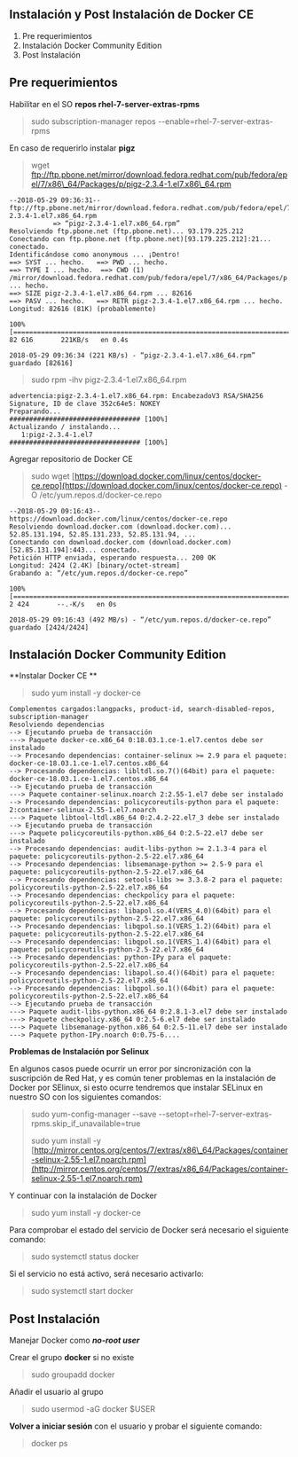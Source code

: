 ## Instalación y Post Instalación de Docker CE

1. Pre requerimientos
2. Instalación Docker Community Edition
3. Post Instalación

## Pre requerimientos

Habilitar en el SO **repos rhel-7-server-extras-rpms**

> sudo subscription-manager repos --enable=rhel-7-server-extras-rpms

En caso de requerirlo instalar **pigz**

> wget ftp://ftp.pbone.net/mirror/download.fedora.redhat.com/pub/fedora/epel/7/x86\_64/Packages/p/pigz-2.3.4-1.el7.x86\_64.rpm

```
--2018-05-29 09:36:31--  ftp://ftp.pbone.net/mirror/download.fedora.redhat.com/pub/fedora/epel/7/x86_64/Packages/p/pigz-2.3.4-1.el7.x86_64.rpm
           => “pigz-2.3.4-1.el7.x86_64.rpm”
Resolviendo ftp.pbone.net (ftp.pbone.net)... 93.179.225.212
Conectando con ftp.pbone.net (ftp.pbone.net)[93.179.225.212]:21... conectado.
Identificándose como anonymous ... ¡Dentro!
==> SYST ... hecho.   ==> PWD ... hecho.
==> TYPE I ... hecho.  ==> CWD (1) /mirror/download.fedora.redhat.com/pub/fedora/epel/7/x86_64/Packages/p ... hecho.
==> SIZE pigz-2.3.4-1.el7.x86_64.rpm ... 82616
==> PASV ... hecho.   ==> RETR pigz-2.3.4-1.el7.x86_64.rpm ... hecho.
Longitud: 82616 (81K) (probablemente)

100%[========================================================================================================>] 82 616       221KB/s   en 0.4s

2018-05-29 09:36:34 (221 KB/s) - “pigz-2.3.4-1.el7.x86_64.rpm” guardado [82616]
```

> sudo rpm -ihv pigz-2.3.4-1.el7.x86\_64.rpm

```
advertencia:pigz-2.3.4-1.el7.x86_64.rpm: EncabezadoV3 RSA/SHA256 Signature, ID de clave 352c64e5: NOKEY
Preparando...                         ################################# [100%]
Actualizando / instalando...
   1:pigz-2.3.4-1.el7                 ################################# [100%]
```

Agregar repositorio de Docker CE

> sudo wget [https://download.docker.com/linux/centos/docker-ce.repo](https://download.docker.com/linux/centos/docker-ce.repo) -O /etc/yum.repos.d/docker-ce.repo

```
--2018-05-29 09:16:43--  https://download.docker.com/linux/centos/docker-ce.repo
Resolviendo download.docker.com (download.docker.com)... 52.85.131.194, 52.85.131.233, 52.85.131.94, ...
Conectando con download.docker.com (download.docker.com)[52.85.131.194]:443... conectado.
Petición HTTP enviada, esperando respuesta... 200 OK
Longitud: 2424 (2.4K) [binary/octet-stream]
Grabando a: “/etc/yum.repos.d/docker-ce.repo”

100%[========================================================================================================>] 2 424       --.-K/s   en 0s

2018-05-29 09:16:43 (492 MB/s) - “/etc/yum.repos.d/docker-ce.repo” guardado [2424/2424]
```

## Instalación Docker Community Edition

**Instalar Docker CE **

> sudo yum install -y docker-ce

```
Complementos cargados:langpacks, product-id, search-disabled-repos, subscription-manager
Resolviendo dependencias
--> Ejecutando prueba de transacción
---> Paquete docker-ce.x86_64 0:18.03.1.ce-1.el7.centos debe ser instalado
--> Procesando dependencias: container-selinux >= 2.9 para el paquete: docker-ce-18.03.1.ce-1.el7.centos.x86_64
--> Procesando dependencias: libltdl.so.7()(64bit) para el paquete: docker-ce-18.03.1.ce-1.el7.centos.x86_64
--> Ejecutando prueba de transacción
---> Paquete container-selinux.noarch 2:2.55-1.el7 debe ser instalado
--> Procesando dependencias: policycoreutils-python para el paquete: 2:container-selinux-2.55-1.el7.noarch
---> Paquete libtool-ltdl.x86_64 0:2.4.2-22.el7_3 debe ser instalado
--> Ejecutando prueba de transacción
---> Paquete policycoreutils-python.x86_64 0:2.5-22.el7 debe ser instalado
--> Procesando dependencias: audit-libs-python >= 2.1.3-4 para el paquete: policycoreutils-python-2.5-22.el7.x86_64
--> Procesando dependencias: libsemanage-python >= 2.5-9 para el paquete: policycoreutils-python-2.5-22.el7.x86_64
--> Procesando dependencias: setools-libs >= 3.3.8-2 para el paquete: policycoreutils-python-2.5-22.el7.x86_64
--> Procesando dependencias: checkpolicy para el paquete: policycoreutils-python-2.5-22.el7.x86_64
--> Procesando dependencias: libapol.so.4(VERS_4.0)(64bit) para el paquete: policycoreutils-python-2.5-22.el7.x86_64
--> Procesando dependencias: libqpol.so.1(VERS_1.2)(64bit) para el paquete: policycoreutils-python-2.5-22.el7.x86_64
--> Procesando dependencias: libqpol.so.1(VERS_1.4)(64bit) para el paquete: policycoreutils-python-2.5-22.el7.x86_64
--> Procesando dependencias: python-IPy para el paquete: policycoreutils-python-2.5-22.el7.x86_64
--> Procesando dependencias: libapol.so.4()(64bit) para el paquete: policycoreutils-python-2.5-22.el7.x86_64
--> Procesando dependencias: libqpol.so.1()(64bit) para el paquete: policycoreutils-python-2.5-22.el7.x86_64
--> Ejecutando prueba de transacción
---> Paquete audit-libs-python.x86_64 0:2.8.1-3.el7 debe ser instalado
---> Paquete checkpolicy.x86_64 0:2.5-6.el7 debe ser instalado
---> Paquete libsemanage-python.x86_64 0:2.5-11.el7 debe ser instalado
---> Paquete python-IPy.noarch 0:0.75-6....
```

**Problemas de Instalación por Selinux**

En algunos casos puede ocurrir un error por sincronización con la suscripción de Red Hat, y es común tener problemas en la instalación de Docker por SElinux, si esto ocurre tendremos que instalar SELinux en nuestro SO con los siguientes comandos:

> sudo yum-config-manager --save --setopt=rhel-7-server-extras-rpms.skip\_if\_unavailable=true
>
> sudo yum install -y [http://mirror.centos.org/centos/7/extras/x86\_64/Packages/container-selinux-2.55-1.el7.noarch.rpm](http://mirror.centos.org/centos/7/extras/x86_64/Packages/container-selinux-2.55-1.el7.noarch.rpm)

Y continuar con la instalación de Docker

> sudo yum install -y docker-ce

Para comprobar el estado del servicio de Docker será necesario el siguiente comando:

> sudo systemctl status docker

Si el servicio no está activo, será necesario activarlo:

> sudo systemctl start docker

## Post Instalación

Manejar Docker como _**no-root user**_

Crear el grupo **docker** si no existe

> sudo groupadd docker

Añadir el usuario al grupo

> sudo usermod -aG docker $USER

**Volver a iniciar sesión** con el usuario y probar el siguiente comando:

> docker ps



